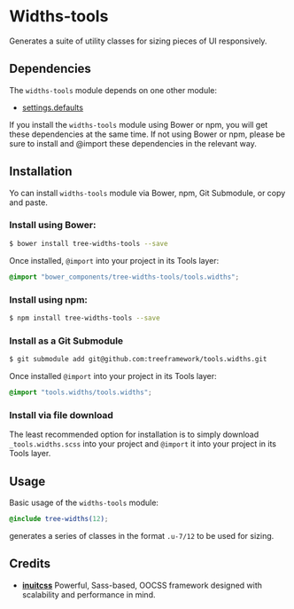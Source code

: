 # Widths-tools

Generates a suite of utility classes for sizing pieces of UI responsively.

## Dependencies

The `widths-tools` module depends on one other module:

* [settings.defaults](https://github.com/treeframework/settings.defaults)

If you install the `widths-tools` module  using Bower or npm, you will get these
dependencies at the same time. If not using Bower or npm, please be sure to
install and @import these dependencies in the relevant way.

## Installation

Yo can install `widths-tools` module via Bower, npm, Git Submodule, or copy and
paste.

### Install using Bower:

```sh
$ bower install tree-widths-tools --save
```

Once installed, `@import` into your project in its Tools layer:

```scss
@import "bower_components/tree-widths-tools/tools.widths";
```

### Install using npm:

```sh
$ npm install tree-widths-tools --save
```

### Install as a Git Submodule

```sh
$ git submodule add git@github.com:treeframework/tools.widths.git
```

Once installed `@import` into your project in its Tools layer:

```scss
@import "tools.widths/tools.widths";
```

### Install via file download

The least recommended option for installation is to simply download
`_tools.widths.scss` into your project and `@import` it into your project in its
Tools layer.

## Usage

Basic usage of the `widths-tools` module:

```scss
@include tree-widths(12);
```

generates a series of classes in the format `.u-7/12` to be used for sizing.

## Credits

* **[inuitcss](https://github.com/inuitcss)** Powerful, Sass-based, OOCSS
framework designed with scalability and performance in mind.
